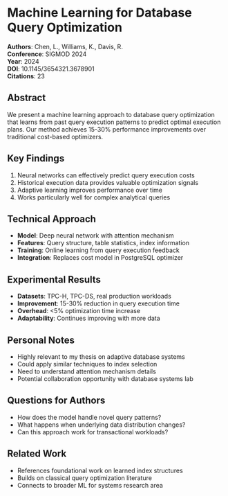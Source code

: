 # Machine Learning for Database Query Optimization

**Authors**: Chen, L., Williams, K., Davis, R.  
**Conference**: SIGMOD 2024  
**Year**: 2024  
**DOI**: 10.1145/3654321.3678901  
**Citations**: 23  

## Abstract
We present a machine learning approach to database query optimization that learns from past query execution patterns to predict optimal execution plans. Our method achieves 15-30% performance improvements over traditional cost-based optimizers.

## Key Findings
1. Neural networks can effectively predict query execution costs
2. Historical execution data provides valuable optimization signals
3. Adaptive learning improves performance over time
4. Works particularly well for complex analytical queries

## Technical Approach
- **Model**: Deep neural network with attention mechanism
- **Features**: Query structure, table statistics, index information
- **Training**: Online learning from query execution feedback
- **Integration**: Replaces cost model in PostgreSQL optimizer

## Experimental Results
- **Datasets**: TPC-H, TPC-DS, real production workloads
- **Improvement**: 15-30% reduction in query execution time
- **Overhead**: <5% optimization time increase
- **Adaptability**: Continues improving with more data

## Personal Notes
- Highly relevant to my thesis on adaptive database systems
- Could apply similar techniques to index selection
- Need to understand attention mechanism details
- Potential collaboration opportunity with database systems lab

## Questions for Authors
- How does the model handle novel query patterns?
- What happens when underlying data distribution changes?
- Can this approach work for transactional workloads?

## Related Work
- References foundational work on learned index structures
- Builds on classical query optimization literature
- Connects to broader ML for systems research area
